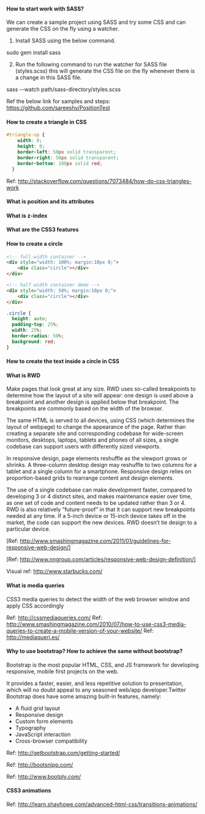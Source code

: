 #### How to start work with SASS?

We can create a sample project using SASS and try some CSS and can generate the CSS on the fly using a watcher.
1. Install SASS using the below command.
  
  sudo gem install sass
  
2. Run the following command to run the watcher for SASS file   (styles.scss) this will generate the CSS file on the fly whenever there is a change in this SASS file.

sass --watch path/sass-directory/styles.scss

Ref the below link for samples and steps:
https://github.com/sareeshv/PositionTest

#### How to create a triangle in CSS

```css
#triangle-up {
    width: 0;
    height: 0;
    border-left: 50px solid transparent;
    border-right: 50px solid transparent;
    border-bottom: 100px solid red;
  }
```
Ref: http://stackoverflow.com/questions/7073484/how-do-css-triangles-work

#### What is position and its attributes


#### What is z-index


#### What are the CSS3 features


#### How to create a circle
```html
<!-- full width container -->
<div style="width: 100%; margin:10px 0;">
    <div class="circle"></div>
</div>

<!-- half width container demo -->
<div style="width: 50%; margin:10px 0;">
    <div class="circle"></div>
</div>
```
```css
.circle {
  height: auto;
  padding-top: 25%;
  width: 25%;
  border-radius: 50%;
  background: red;
}

```
#### How to create the text inside a circle in CSS


#### What is RWD
Make pages that look great at any size.
RWD uses so-called breakpoints to determine how the layout of a site will appear: one design is used above a breakpoint and another design is applied below that breakpoint. The breakpoints are commonly based on the width of the browser.

The same HTML is served to all devices, using CSS (which determines the layout of webpage) to change the appearance of the page. Rather than creating a separate site and corresponding codebase for wide-screen monitors, desktops, laptops, tablets and phones of all sizes, a single codebase can support users with differently sized viewports.

In responsive design, page elements reshuffle as the viewport grows or shrinks. A three-column desktop design may reshuffle to two columns for a tablet and a single column for a smartphone. Responsive design relies on proportion-based grids to rearrange content and design elements.

The use of a single codebase can make development faster, compared to developing 3 or 4 distinct sites, and makes maintenance easier over time, as one set of code and content needs to be updated rather than 3 or 4. RWD is also relatively “future-proof” in that it can support new breakpoints needed at any time. If a 5-inch device or 15-inch device takes off in the market, the code can support the new devices. RWD doesn’t tie design to a particular device.

[Ref: http://www.smashingmagazine.com/2011/01/guidelines-for-responsive-web-design/]

[Ref: http://www.nngroup.com/articles/responsive-web-design-definition/]

Visual ref: http://www.starbucks.com/

#### What is media queries
CSS3 media queries to detect the width of the web browser window and apply CSS accordingly

Ref: http://cssmediaqueries.com/
Ref: http://www.smashingmagazine.com/2010/07/how-to-use-css3-media-queries-to-create-a-mobile-version-of-your-website/
Ref: http://mediaqueri.es/

#### Why to use bootstrap? How to achieve the same without bootstrap?
Bootstrap is the most popular HTML, CSS, and JS framework for developing responsive, mobile first projects on the web.

It provides a faster, easier, and less repetitive solution to presentation, which will no doubt appeal to any seasoned web/app developer.Twitter Bootstrap does have some amazing built-in features, namely:

- A fluid grid layout
- Responsive design
- Custom form elements
- Typography
- JavaScript interaction
- Cross-browser compatibility

Ref: http://getbootstrap.com/getting-started/

Ref: http://bootsnipp.com/

Ref: http://www.bootply.com/


#### CSS3 animations

Ref: http://learn.shayhowe.com/advanced-html-css/transitions-animations/

